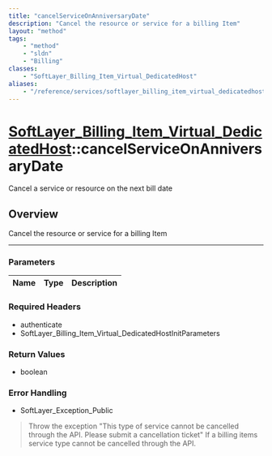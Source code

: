 ```yaml
---
title: "cancelServiceOnAnniversaryDate"
description: "Cancel the resource or service for a billing Item"
layout: "method"
tags:
    - "method"
    - "sldn"
    - "Billing"
classes:
    - "SoftLayer_Billing_Item_Virtual_DedicatedHost"
aliases:
    - "/reference/services/softlayer_billing_item_virtual_dedicatedhost/cancelServiceOnAnniversaryDate"
---
```

# [SoftLayer_Billing_Item_Virtual_DedicatedHost](/reference/services/SoftLayer_Billing_Item_Virtual_DedicatedHost)::cancelServiceOnAnniversaryDate


Cancel a service or resource on the next bill date


## Overview 
Cancel the resource or service for a billing Item 

-----

### Parameters 
|Name | Type | Description |
| --- | --- | --- |


### Required Headers
* authenticate
* SoftLayer_Billing_Item_Virtual_DedicatedHostInitParameters


### Return Values
* boolean



### Error Handling

* SoftLayer_Exception_Public 

> Throw the exception "This type of service cannot be cancelled through the API.  Please submit a cancellation ticket" If a billing items service type cannot be cancelled through the API. 



